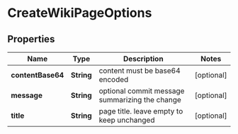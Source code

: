 # CreateWikiPageOptions

## Properties
Name | Type | Description | Notes
------------ | ------------- | ------------- | -------------
**contentBase64** | **String** | content must be base64 encoded |  [optional]
**message** | **String** | optional commit message summarizing the change |  [optional]
**title** | **String** | page title. leave empty to keep unchanged |  [optional]
